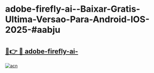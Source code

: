 # adobe-firefly-ai--Baixar-Gratis-Ultima-Versao-Para-Android-IOS-2025-#aabju

# <h2><a href="https://ainizakaria.my?title=adobe-firefly-ai-&ref=25M">🔗👉 🔴 adobe-firefly-ai-</a></h2>

[![acn](https://github.com/user-attachments/assets/0f9c940e-d8b0-45ae-aac7-cd30a18b3e1c)](https://ainizakaria.my?title=adobe-firefly-ai-&ref=25M)

